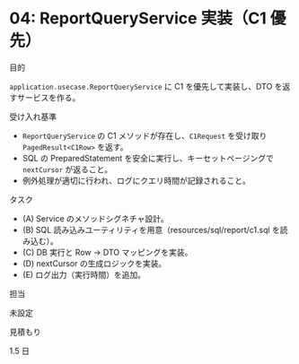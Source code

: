 # 04: ReportQueryService 実装（C1 優先）

目的

`application.usecase.ReportQueryService` に C1 を優先して実装し、DTO を返すサービスを作る。

受け入れ基準

- `ReportQueryService` の C1 メソッドが存在し、`C1Request` を受け取り `PagedResult<C1Row>` を返す。
- SQL の PreparedStatement を安全に実行し、キーセットページングで `nextCursor` が返ること。
- 例外処理が適切に行われ、ログにクエリ時間が記録されること。

タスク

- (A) Service のメソッドシグネチャ設計。
- (B) SQL 読み込みユーティリティを用意（resources/sql/report/c1.sql を読み込む）。
- (C) DB 実行と Row → DTO マッピングを実装。
- (D) nextCursor の生成ロジックを実装。
- (E) ログ出力（実行時間）を追加。

担当

未設定

見積もり

1.5 日